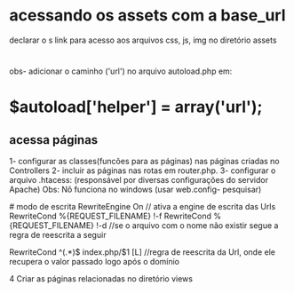 # acessando os assets com a base_url

declarar o s link para acesso aos arquivos css, js, img no diretório assets

# <link rel="stylesheet" href="<?=base_url('assets/css/cover.css')?>" >

obs- adicionar o caminho ('url') no arquivo autoload.php em:

# $autoload['helper'] = array('url');

## acessa páginas
1- configurar as classes(funcões para as páginas) nas páginas criadas no Controllers
2- incluir as páginas nas rotas em router.php.
3- configurar o arquivo .htacess: (responsável por diversas configurações do servidor Apache)
Obs: Nõ funciona no windows (usar  web.config- pesquisar)

<IfModule mod_rewrite.c> # modo de escrita
 RewriteEngine On            // ativa a engine de escrita das Urls
 RewriteCond %{REQUEST_FILENAME} !-f 
 RewriteCond %{REQUEST_FILENAME} !-d  //se o arquivo  com o nome  não existir segue a regra de reescrita a seguir

RewriteCond ^(.*)$ index.php/$1 [L] //regra de reescrita da Url, onde ele recupera o valor passado logo após o domínio
 </IfModule>

 4 Criar as páginas relacionadas  no diretório views 
